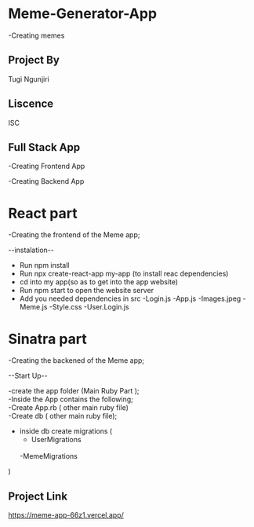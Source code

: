 # Meme-Generator-App
-Creating memes

## Project By
Tugi Ngunjiri

## Liscence
ISC

## Full Stack  App
-Creating Frontend App

-Creating Backend App


# React part
-Creating the frontend of the Meme 
app;

 --instalation--
 - Run npm install
 - Run npx create-react-app my-app (to install reac dependencies)
 - cd into  my app(so as to get into the app website)
 - Run npm start to open the website server
 - Add you needed dependencies in src
 -Login.js
 -App.js
 -Images.jpeg
 -Meme.js
 -Style.css
 -User.Login.js

# Sinatra part
-Creating the  backened of the Meme app;

--Start Up--

-create the app folder (Main Ruby Part );
<br>
-Inside the App contains the following;
<br>
-Create App.rb ( other main ruby file)
<br>
-Create db  ( other main ruby file);
<br>
- inside db create migrations ( 
  - UserMigrations
  <br>
  -MemeMigrations
)



## Project  Link

  https://meme-app-66z1.vercel.app/

